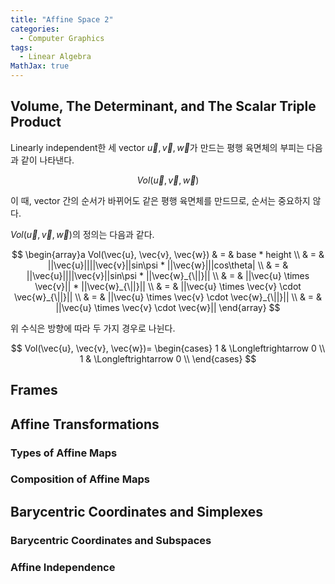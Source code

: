 ```yaml
---
title: "Affine Space 2"
categories:
  - Computer Graphics
tags:
  - Linear Algebra
MathJax: true
---
```



## Volume, The Determinant, and The Scalar Triple Product
Linearly independent한 세 vector $\vec{u}, \vec{v}, \vec{w}$가 만드는 평행 육면체의 부피는 다음과 같이 나타낸다.

$$
Vol(\vec{u}, \vec{v}, \vec{w})
$$

이 때, vector 간의 순서가 바뀌어도 같은 평행 육면체를 만드므로, 순서는 중요하지 않다.

$Vol(\vec{u}, \vec{v}, \vec{w})$의 정의는 다음과 같다.

$$
\begin{array}a
Vol(\vec{u}, \vec{v}, \vec{w}) & = & base * height \\
& = & ||\vec{u}||||\vec{v}||sin\psi * ||\vec{w}|||cos\theta| \\
& = & ||\vec{u}||||\vec{v}||sin\psi * ||\vec{w}_{\||}|| \\
& = & ||\vec{u} \times \vec{v}|| * ||\vec{w}_{\||}|| \\
& = & ||\vec{u} \times \vec{v} \cdot \vec{w}_{\||}|| \\
& = & ||\vec{u} \times \vec{v} \cdot \vec{w}_{\||}|| \\
& = & ||\vec{u} \times \vec{v} \cdot \vec{w}||
\end{array}
$$

위 수식은 방향에 따라 두 가지 경우로 나뉜다.

$$
Vol(\vec{u}, \vec{v}, \vec{w})=
\begin{cases}
  1 & \Longleftrightarrow 0 \\
  1 & \Longleftrightarrow 0 \\
\end{cases}
$$




## Frames


## Affine Transformations

### Types of Affine Maps

### Composition of Affine Maps


## Barycentric Coordinates and Simplexes

### Barycentric Coordinates and Subspaces

### Affine Independence

